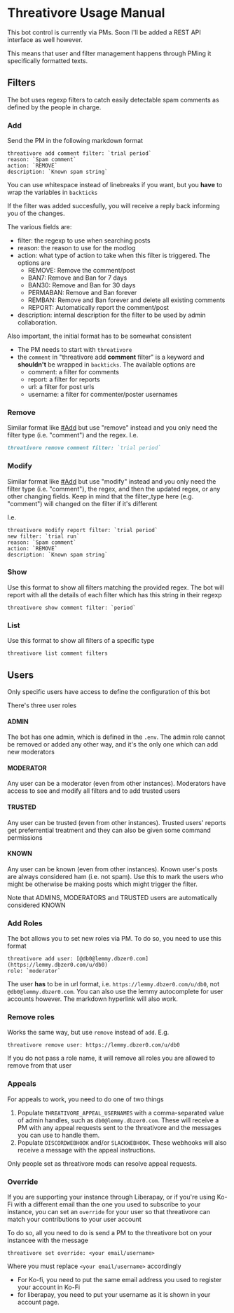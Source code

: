 # Threativore Usage Manual

This bot control is currently via PMs. Soon I'll be added a REST API interface as well however.

This means that user and filter management happens through PMing it specifically formatted texts.

## Filters

The bot uses regexp filters to catch easily detectable spam comments as defined by the people in charge.

### Add

Send the PM in the following markdown format

```
threativore add comment filter: `trial period`
reason: `Spam comment`
action: `REMOVE`
description: `Known spam string`
```

You can use whitespace instead of linebreaks if you want, but you **have** to wrap the variables in `backticks`

If the filter was added succesfully, you will receive a reply back informing you of the changes.

The various fields are:

* filter: the regexp to use when searching posts
* reason: the reason to use for the modlog
* action: what type of action to take when this filter is triggered. The options are
   * REMOVE: Remove the comment/post
   * BAN7: Remove and Ban for 7 days
   * BAN30: Remove and Ban for 30 days
   * PERMABAN: Remove and Ban forever
   * REMBAN: Remove and Ban forever and delete all existing comments
   * REPORT: Automatically report the comment/post
* description: internal description for the filter to be used by admin collaboration.

Also important, the initial format has to be somewhat consistent
* The PM needs to start with `threativore`
* the `comment` in "threativore add **comment** filter" is a keyword and **shouldn't** be wrapped in `backticks`. The available options are
   * comment: a filter for comments
   * report: a filter for reports
   * url: a filter for post urls
   * username: a filter for commenter/poster usernames

### Remove

Similar format like [#Add](#add) but use "remove" instead and you only need the filter type (i.e. "comment") and the regex. I.e.

```markdown
threativore remove comment filter: `trial period`
```
### Modify

Similar format like [#Add](#add) but use "modify" instead and you only need the filter type (i.e. "comment"), the regex, and then the updated regex, or any other changing fields. Keep in mind that the filter_type here (e.g. "comment") will changed on the filter if it's different

 I.e.


```
threativore modify report filter: `trial period`
new filter: `trial run`
reason: `Spam comment`
action: `REMOVE`
description: `Known spam string`
```

### Show

Use this format to show all filters matching the provided regex. The bot will report with all the details of each filter which has this string in their regexp

```
threativore show comment filter: `period`
```

### List

Use this format to show all filters of a specific type

```
threativore list comment filters
```

## Users

Only specific users have access to define the configuration of this bot

There's three user roles

#### ADMIN

The bot has one admin, which is defined in the `.env`. The admin role cannot be removed or added any other way, and it's the only one which can add new moderators

#### MODERATOR

Any user can be a moderator (even from other instances). Moderators have access to see and modify all filters and to add trusted users

#### TRUSTED

Any user can be trusted (even from other instances). Trusted users' reports get preferrential treatment and they can also be given some command permissions

#### KNOWN

Any user can be known (even from other instances). Known user's posts are always considered ham (i.e. not spam). Use this to mark the users who might be otherwise be making posts which might trigger the filter.

Note that ADMINS, MODERATORS and TRUSTED users are automatically considered KNOWN

### Add Roles

The bot allows you to set new roles via PM. To do so, you need to use this format

```
threativore add user: [@db0@lemmy.dbzer0.com](https://lemmy.dbzer0.com/u/db0)
role: `moderator`
```

The user **has** to be in url format, i.e. `https://lemmy.dbzer0.com/u/db0`, not `@db0@lemmy.dbzer0.com`. You can also use the lemmy autocomplete for user accounts however. The markdown hyperlink will also work.

### Remove roles

Works the same way, but use `remove` instead of `add`. E.g.

```
threativore remove user: https://lemmy.dbzer0.com/u/db0
```

If you do not pass a role name, it will remove all roles you are allowed to remove from that user

### Appeals

For appeals to work, you need to do one of two things

1. Populate `THREATIVORE_APPEAL_USERNAMES` with a comma-separated value of admin handles, such as `db0@lemmy.dbzer0.com`. These will receive a PM with any appeal requests sent to the threativore and the messages you can use to handle them.
1. Populate `DISCORDWEBHOOK` and/or `SLACKWEBHOOK`. These webhooks will also receive a message with the appeal instructions.

Only people set as threativore mods can resolve appeal requests.

### Override

If you are supporting your instance through Liberapay, or if you're using Ko-Fi with a different email than the one you used to subscribe to your instance, you can set an `override` for your user so that threativore can match your contributions to your user account

To do so, all you need to do is send a PM to the threativore bot on your instancee with the message

`threativore set override: <your email/username>`

Where you must replace `<your email/username>` accordingly

* For Ko-fi, you need to put the same email address you used to register your account in Ko-Fi
* for liberapay, you need to put your username as it is shown in your account page.